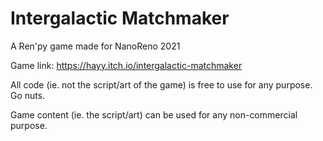 # Intergalactic Matchmaker
A Ren'py game made for NanoReno 2021

Game link:
https://hayy.itch.io/intergalactic-matchmaker


All code (ie. not the script/art of the game) is free to use for any purpose. Go nuts.

Game content (ie. the script/art) can be used for any non-commercial purpose.
